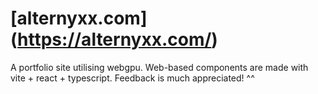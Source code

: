 # [alternyxx.com] (https://alternyxx.com/)
A portfolio site utilising webgpu.
Web-based components are made with vite + react + typescript.
Feedback is much appreciated! ^^